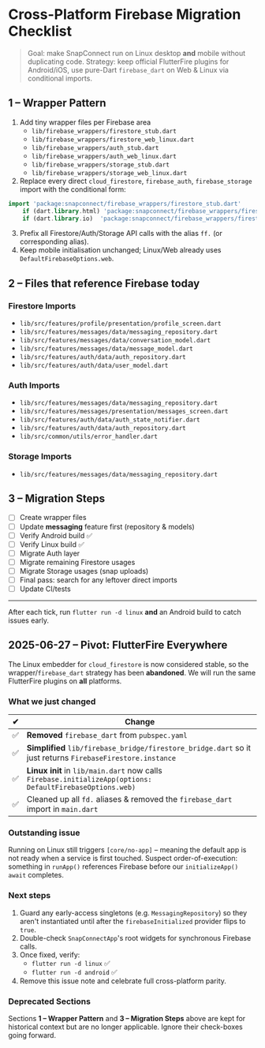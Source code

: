 # Cross-Platform Firebase Migration Checklist

> Goal: make SnapConnect run on Linux desktop **and** mobile without duplicating code.
> Strategy: keep official FlutterFire plugins for Android/iOS, use pure-Dart `firebase_dart` on Web & Linux via conditional imports.

## 1 – Wrapper Pattern
1. Add tiny wrapper files per Firebase area
   - `lib/firebase_wrappers/firestore_stub.dart`
   - `lib/firebase_wrappers/firestore_web_linux.dart`
   - `lib/firebase_wrappers/auth_stub.dart`
   - `lib/firebase_wrappers/auth_web_linux.dart`
   - `lib/firebase_wrappers/storage_stub.dart`
   - `lib/firebase_wrappers/storage_web_linux.dart`
2. Replace every direct `cloud_firestore`, `firebase_auth`, `firebase_storage` import with the conditional form:

```dart
import 'package:snapconnect/firebase_wrappers/firestore_stub.dart'
    if (dart.library.html) 'package:snapconnect/firebase_wrappers/firestore_web_linux.dart'
    if (dart.library.io)  'package:snapconnect/firebase_wrappers/firestore_stub.dart' as ff;
```
3. Prefix all Firestore/Auth/Storage API calls with the alias `ff.` (or corresponding alias).
4. Keep mobile initialisation unchanged; Linux/Web already uses `DefaultFirebaseOptions.web`.

## 2 – Files that reference Firebase today

### Firestore Imports
- `lib/src/features/profile/presentation/profile_screen.dart`
- `lib/src/features/messages/data/messaging_repository.dart`
- `lib/src/features/messages/data/conversation_model.dart`
- `lib/src/features/messages/data/message_model.dart`
- `lib/src/features/auth/data/auth_repository.dart`
- `lib/src/features/auth/data/user_model.dart`

### Auth Imports
- `lib/src/features/messages/data/messaging_repository.dart`
- `lib/src/features/messages/presentation/messages_screen.dart`
- `lib/src/features/auth/data/auth_state_notifier.dart`
- `lib/src/features/auth/data/auth_repository.dart`
- `lib/src/common/utils/error_handler.dart`

### Storage Imports
- `lib/src/features/messages/data/messaging_repository.dart`

## 3 – Migration Steps
- [ ] Create wrapper files
- [ ] Update **messaging** feature first (repository & models)
- [ ] Verify Android build ✅
- [ ] Verify Linux build ✅
- [ ] Migrate Auth layer
- [ ] Migrate remaining Firestore usages
- [ ] Migrate Storage usages (snap uploads)
- [ ] Final pass: search for any leftover direct imports
- [ ] Update CI/tests

---
After each tick, run `flutter run -d linux` **and** an Android build to catch issues early.

## 2025-06-27 – Pivot: FlutterFire Everywhere

The Linux embedder for `cloud_firestore` is now considered stable, so the
wrapper/`firebase_dart` strategy has been **abandoned**. We will run the same
FlutterFire plugins on **all** platforms.

### What we just changed

| ✔ | Change |
|---|--------|
| ✅ | **Removed** `firebase_dart` from `pubspec.yaml` |
| ✅ | **Simplified** `lib/firebase_bridge/firestore_bridge.dart` so it just returns `FirebaseFirestore.instance` |
| ✅ | **Linux init** in `lib/main.dart` now calls `Firebase.initializeApp(options: DefaultFirebaseOptions.web)` |
| ✅ | Cleaned up all `fd.` aliases & removed the `firebase_dart` import in `main.dart` |

### Outstanding issue

Running on Linux still triggers `[core/no-app]` – meaning the default app is not
ready when a service is first touched.  Suspect order-of-execution: something in
`runApp()` references Firebase before our `initializeApp()` `await` completes.

### Next steps

1. Guard any early-access singletons (e.g. `MessagingRepository`) so they aren't
   instantiated until after the `firebaseInitialized` provider flips to `true`.
2. Double-check `SnapConnectApp`'s root widgets for synchronous Firebase calls.
3. Once fixed, verify:
   - `flutter run -d linux` ✅
   - `flutter run -d android` ✅
4. Remove this issue note and celebrate full cross-platform parity.

### Deprecated Sections

Sections **1 – Wrapper Pattern** and **3 – Migration Steps** above are kept for
historical context but are no longer applicable.  Ignore their check-boxes going
forward.